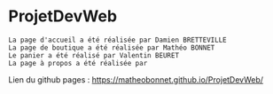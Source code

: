 # ProjetDevWeb


    La page d'accueil a été réalisée par Damien BRETTEVILLE
    La page de boutique a été réalisée par Mathéo BONNET
    Le panier a été réalisé par Valentin BEURET
    La page à propos a été réalisée par 

Lien du github pages : <https://matheobonnet.github.io/ProjetDevWeb/>


